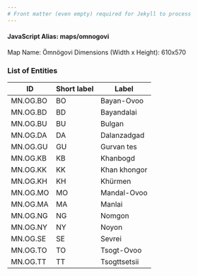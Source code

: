 ```yaml
---
# Front matter (even empty) required for Jekyll to process
---
```


#### JavaScript Alias: maps/omnogovi

Map Name: Ömnögovi
Dimensions (Width x Height): 610x570





### List of Entities

ID | Short label | Label
---|---|---|
MN.OG.BO | BO | Bayan-Ovoo
MN.OG.BD | BD | Bayandalai
MN.OG.BU | BU | Bulgan
MN.OG.DA | DA | Dalanzadgad		
MN.OG.GU | GU | Gurvan tes
MN.OG.KB | KB | Khanbogd
MN.OG.KK | KK | Khan khongor
MN.OG.KH | KH | Khürmen		
MN.OG.MO | MO | Mandal-Ovoo
MN.OG.MA | MA | Manlai
MN.OG.NG | NG | Nomgon
MN.OG.NY | NY | Noyon		
MN.OG.SE | SE | Sevrei
MN.OG.TO | TO | Tsogt-Ovoo
MN.OG.TT | TT | Tsogttsetsii